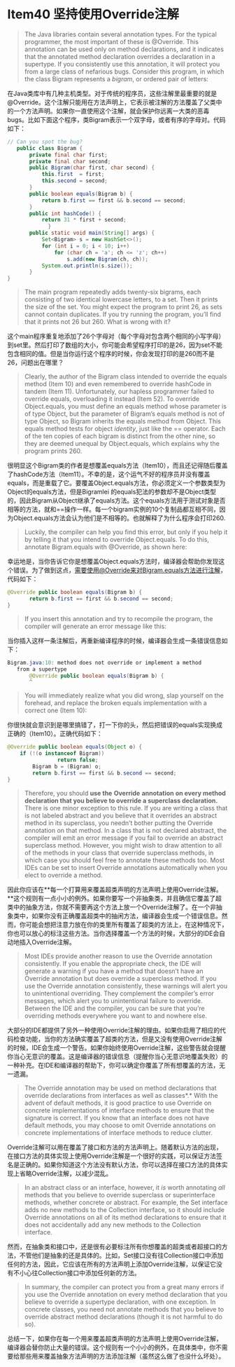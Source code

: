 # Item40 坚持使用Override注解

> The Java libraries contain several annotation types. For the typical programmer, the most important of these is @Override. This annotation can be used only on method declarations, and it indicates that the annotated method declaration overrides a declaration in a supertype. If you consistently use this annotation, it will protect you from a large class of nefarious bugs. Consider this program, in which the class Bigram represents a _bigram_, or ordered pair of letters:

在Java类库中有几种主机类型。对于传统的程序员，这些注解里最重要的就是@Override。这个注解只能用在方法声明上，它表示被注解的方法覆盖了父类中的一个方法声明。如果你一直使用这个注解，就会保护你远离一大类的恶毒bugs。比如下面这个程序，类Bigram表示一个双字母，或者有序的字母对。代码如下：

```java
// Can you spot the bug?
   public class Bigram {
       private final char first;
       private final char second;
       public Bigram(char first, char second) {
           this.first  = first;
           this.second = second;
       }
       public boolean equals(Bigram b) {
           return b.first == first && b.second == second;
       }
       public int hashCode() {
           return 31 * first + second;
			 }
       public static void main(String[] args) {
           Set<Bigram> s = new HashSet<>();
           for (int i = 0; i < 10; i++)
               for (char ch = 'a'; ch <= 'z'; ch++)
                   s.add(new Bigram(ch, ch));
           System.out.println(s.size());
       }
}
```

> The main program repeatedly adds twenty-six bigrams, each consisting of two identical lowercase letters, to a set. Then it prints the size of the set. You might expect the program to print 26, as sets cannot contain duplicates. If you try running the program, you’ll find that it prints not 26 but 260. What is wrong with it?

这个main程序重复地添加了26个字母对（每个字母对包含两个相同的小写字母）到set里。然后打印了数组的大小，你可能会希望程序打印的是26，因为set不能包含相同的值。但是当你运行这个程序的时候，你会发现打印的是260而不是26，问题出在哪里？

> Clearly, the author of the Bigram class intended to override the equals method (Item 10) and even remembered to override hashCode in tandem (Item 11). Unfortunately, our hapless programmer failed to override equals, overloading it instead (Item 52). To override Object.equals, you must define an equals method whose parameter is of type Object, but the parameter of Bigram’s equals method is not of type Object, so Bigram inherits the equals method from Object. This equals method tests for object _identity_, just like the == operator. Each of the ten copies of each bigram is distinct from the other nine, so they are deemed unequal by Object.equals, which explains why the program prints 260.

很明显这个Bigram类的作者是想覆盖equals方法（Item10），而且还记得随后覆盖了hashCode方法（Item11）。不幸的是，这个运气不好的程序员并没有覆盖equals，而是重载了它。要覆盖Object.equals方法，你必须定义一个参数类型为Object的equals方法，但是Bigramlei 的equals犯法的参数却不是Object类型的，因此Bigram从Object继承了equals方法。这个equals方法用于测试对象是否相等的方法，就和==操作一样。每一个bigram实例的10个复制品都互相不同，因为Object.equals方法会认为他们是不相等的。也就解释了为什么程序会打印260.

> Luckily, the compiler can help you find this error, but only if you help it by telling it that you intend to override Object.equals. To do this, annotate Bigram.equals with @Override, as shown here:

幸运地是，当你告诉它你是想覆盖Object.equals方法时，编译器会帮助你发现这个错误。为了做到这点，需要使用@Override来对Bigram.equals方法进行注解，代码如下：

```java
@Override public boolean equals(Bigram b) {
       return b.first == first && b.second == second;
}
```

> If you insert this annotation and try to recompile the program, the compiler will generate an error message like this:

当你插入这样一条注解后，再重新编译程序的时候，编译器会生成一条错误信息如下：

```java
Bigram.java:10: method does not override or implement a method
   from a supertype
       @Override public boolean equals(Bigram b) {
       ^
```

> You will immediately realize what you did wrong, slap yourself on the forehead, and replace the broken equals implementation with a correct one (Item 10):

你很快就会意识到是哪里搞错了，打一下你的头，然后把错误的equals实现换成正确的（Item10）。正确代码如下：

```java
@Override public boolean equals(Object o) { 
  	if (!(o instanceof Bigram))
				return false;
		Bigram b = (Bigram) o;
		return b.first == first && b.second == second;
}
```

> Therefore, you should **use the** **Override** **annotation on every method declaration that you believe to override a superclass declaration.** There is one minor exception to this rule. If you are writing a class that is not labeled abstract and you believe that it overrides an abstract method in its superclass, you needn’t bother putting the Override annotation on that method. In a class that is not declared abstract, the compiler will emit an error message if you fail to override an abstract superclass method. However, you might wish to draw attention to all of the methods in your class that override superclass methods, in which case you should feel free to annotate these methods too. Most IDEs can be set to insert Override annotations automatically when you elect to override a method.

因此你应该在\*\*每一个打算用来覆盖超类声明的方法声明上使用Override注解。\*\*这个规则有一点小小的例外。如果你要写一个非抽象类，并且确信它覆盖了超类中的抽象方法，你就不需要再这个方法上放一个Override注解了。在一个非抽象类中，如果你没有正确覆盖超类中的抽闲方法，编译器会生成一个错误信息。然而，你可能会想把注意力放在你的类里所有覆盖了超类的方法上，在这种情况下，你也可以放心的标注这些方法。当你选择覆盖一个方法的时候，大部分的IDE会自动地插入Override注解。

> Most IDEs provide another reason to use the Override annotation consistently. If you enable the appropriate check, the IDE will generate a warning if you have a method that doesn’t have an Override annotation but does override a superclass method. If you use the Override annotation consistently, these warnings will alert you to unintentional overriding. They complement the compiler’s error messages, which alert you to unintentional failure to override. Between the IDE and the compiler, you can be sure that you’re overriding methods everywhere you want to and nowhere else.

大部分的IDE都提供了另外一种使用Override注解的理由。如果你启用了相应的代码检查功能，当你的方法确实覆盖了超类的方法，但是又没有使用Override注解的时候，IDE会生成一个警告。如果你始终使用Override注解，这些警告就会提醒你当心无意识的覆盖。这是编译器的错误信息（提醒你当心无意识地覆盖失败）的一种补充。在IDE和编译器的帮助下，你可以确定你覆盖了所有想覆盖的方法，无一遗漏。

> The Override annotation may be used on method declarations that override declarations from interfaces as well as classes\*.\* With the advent of default methods, it is good practice to use Override on concrete implementations of interface methods to ensure that the signature is correct. If you know that an interface does not have default methods, you may choose to omit Override annotations on concrete implementations of interface methods to reduce clutter.

Override注解可以用在覆盖了接口和方法的方法声明上。随着默认方法的出现，在接口方法的具体实现上使用Override注解是一个很好的实践，可以保证方法签名是正确的。如果你知道这个方法没有默认方法，你可以选择在接口方法的具体实现上省略Override注解，以减少混乱。

> In an abstract class or an interface, however, it _is_ worth annotating _all_ methods that you believe to override superclass or superinterface methods, whether concrete or abstract. For example, the Set interface adds no new methods to the Collection interface, so it should include Override annotations on all of its method declarations to ensure that it does not accidentally add any new methods to the Collection interface.

然而，在抽象类和接口中，还是很有必要标注所有你想覆盖的超类或者超接口的方法，不管他们是抽象的还是具体的。比如，Set接口没有往Collection接口中添加任何的方法，因此，它应该在所有的方法声明上添加Override注解，以保证它没有不小心往Collection接口中添加任何新的方法。

> In summary, the compiler can protect you from a great many errors if you use the Override annotation on every method declaration that you believe to override a supertype declaration, with one exception. In concrete classes, you need not annotate methods that you believe to override abstract method declarations (though it is not harmful to do so).

总结一下，如果你在每一个用来覆盖超类声明的方法声明上使用Override注解，编译器会替你防止大量的错误。这个规则有一个小小的例外，在具体类中，你不需要给那些用来覆盖抽象方法声明的方法添加注解（虽然这么做了也没什么坏处）。

